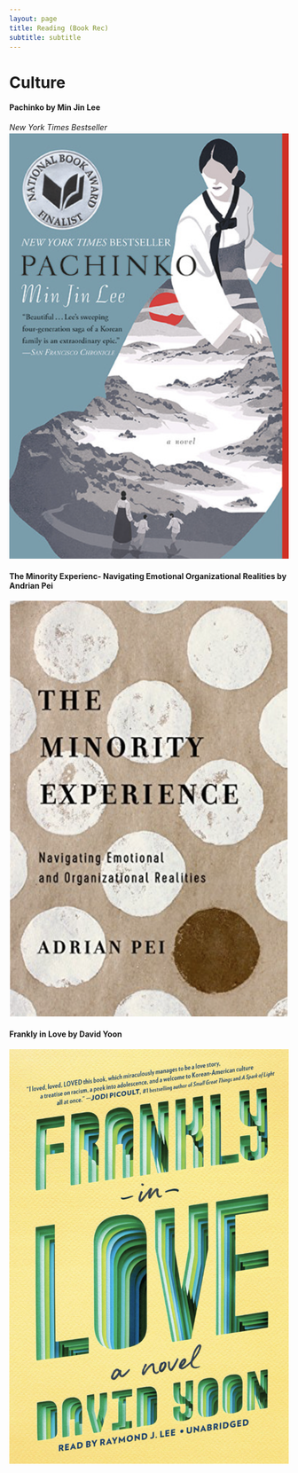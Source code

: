 ```yaml
---
layout: page
title: Reading (Book Rec)
subtitle: subtitle 
---
```


# Culture 

#### Pachinko by Min Jin Lee
_New York Times Bestseller_
 [![Alt text| 20%](assets/img/pachinko.png)](https://www.minjinlee.com/book/pachinko/)




#### The Minority Experienc- Navigating Emotional Organizational Realities by Andrian Pei

 [![Alt text](assets/img/minority.png)](https://www.amazon.com/Minority-Experience-Navigating-Emotional-Organizational/dp/0830845488)
 
 
 
 #### Frankly in Love by David Yoon 

 [![Alt text](assets/img/frankly.png)](https://www.penguinrandomhouse.com/books/598579/frankly-in-love-by-david-yoon/)
 
 
 
 

